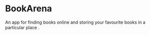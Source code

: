 # BookArena
An app for finding books online and storing your favourite books in a particular place .
